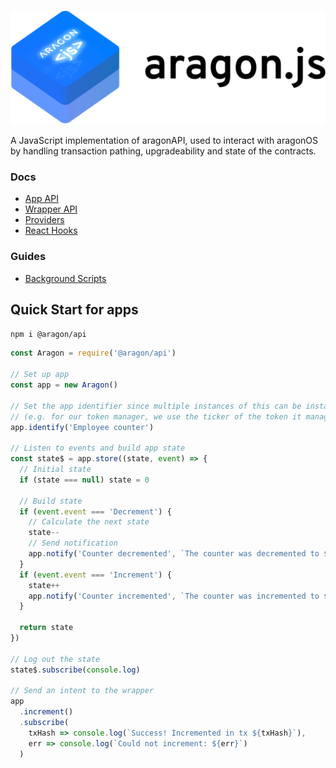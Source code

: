 ![](/docs/assets/brand/aragonjs.png)

A JavaScript implementation of aragonAPI, used to interact with aragonOS by handling transaction pathing, upgradeability and state of the contracts.

### Docs

- [App API](/docs/APP.md)
- [Wrapper API](/docs/WRAPPER.md)
- [Providers](/docs/PROVIDERS.md)
- [React Hooks](/docs/HOOKS.md)

### Guides

- [Background Scripts](/docs/BACKGROUND_SCRIPTS.md)

## Quick Start for apps

```sh
npm i @aragon/api
```

```js
const Aragon = require('@aragon/api')

// Set up app
const app = new Aragon()

// Set the app identifier since multiple instances of this can be installed
// (e.g. for our token manager, we use the ticker of the token it manages)
app.identify('Employee counter')

// Listen to events and build app state
const state$ = app.store((state, event) => {
  // Initial state
  if (state === null) state = 0

  // Build state
  if (event.event === 'Decrement') {
    // Calculate the next state
    state--
    // Send notification
    app.notify('Counter decremented', `The counter was decremented to ${state}`)
  }
  if (event.event === 'Increment') {
    state++
    app.notify('Counter incremented', `The counter was incremented to ${state}`)
  }

  return state
})

// Log out the state
state$.subscribe(console.log)

// Send an intent to the wrapper
app
  .increment()
  .subscribe(
    txHash => console.log(`Success! Incremented in tx ${txHash}`),
    err => console.log(`Could not increment: ${err}`)
  )
```
